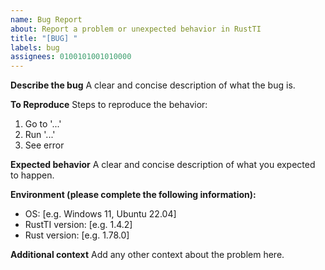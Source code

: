 ```yaml
---
name: Bug Report
about: Report a problem or unexpected behavior in RustTI
title: "[BUG] "
labels: bug
assignees: 0100101001010000
---
```


**Describe the bug**
A clear and concise description of what the bug is.

**To Reproduce**
Steps to reproduce the behavior:
1. Go to '...'
2. Run '...'
3. See error

**Expected behavior**
A clear and concise description of what you expected to happen.

**Environment (please complete the following information):**
- OS: [e.g. Windows 11, Ubuntu 22.04]
- RustTI version: [e.g. 1.4.2]
- Rust version: [e.g. 1.78.0]

**Additional context**
Add any other context about the problem here.
